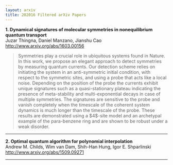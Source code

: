 ```yaml
---
layout: arxiv
title: 202016 Filtered arXiv Papers
---
```


**1.    Dynamical signatures of molecular symmetries in nonequilibrium quantum transport**  
Juzar Thingna, Daniel Manzano, Jianshu Cao  
http://www.arxiv.org/abs/1603.00156  
<blockquote>
<p>
Symmetries play a crucial role in ubiquitous systems found in Nature. In this work, we propose an elegant approach to detect symmetries by measuring quantum currents. Our detection scheme relies on initiating the system in an anti-symmetric initial condition, with respect to the symmetric sites, and using a probe that acts like a local noise. Depending on the position of the probe the currents exhibit unique signatures such as a quasi-stationary plateau indicating the presence of meta-stability and multi-exponential decays in case of multiple symmetries. The signatures are sensitive to the probe and vanish completely when the timescale of the coherent system dynamics is much longer than the timescale of the probe. These results are demonstrated using a $4$-site model and an archetypal example of the para-benzene ring and are shown to be robust under a weak disorder.
</p>
</blockquote>

------

**2.    Optimal quantum algorithm for polynomial interpolation**  
Andrew M. Childs, Wim van Dam, Shih-Han Hung, Igor E. Shparlinski  
http://www.arxiv.org/abs/1509.09271  
<blockquote>
<p>

</p>
</blockquote>

------

